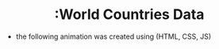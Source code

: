 <div align="center">
  <h1>:World Countries Data</h1>
</div>


- the following animation was created using (HTML, CSS, JS)



